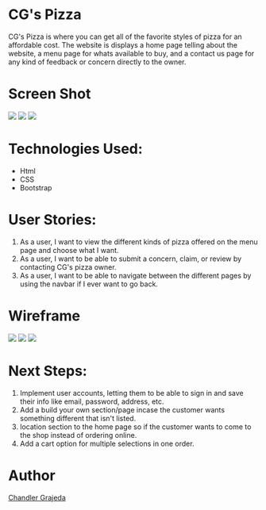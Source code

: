 # CG's Pizza

CG's Pizza is where you can get all of the favorite styles of pizza for an affordable cost. 
The website is displays a home page telling about the website, a menu page for whats available to buy, and a contact us page for any kind of feedback or concern directly to the owner.

# Screen Shot
<img src="./images/Screenshot-1.jpg">
<img src="./images/Screenshot-2.jpg">
<img src="./images/Screenshot-3.jpg">

    
# Technologies Used:
- Html
- CSS
- Bootstrap

# User Stories:

1. As a user, I want to view the different kinds of pizza offered on the menu page and choose what I want.
2. As a user, I want to be able to submit a concern, claim, or review by contacting CG's pizza owner.
3. As a user, I want to be able to navigate between the different pages by using the navbar if I ever want to go back.

# Wireframe
<img src="./images/WireFrame1.jpg">
<img src="./images/Wireframe-2_page-0001.jpg">
<img src="./images/Wireframe-3_page-0001.jpg">

# Next Steps:

1. Implement user accounts, letting them to be able to sign in and save their info like email, password, address, etc.
2. Add a build your own section/page incase the customer wants something different that isn't listed.
3. location section to the home page so if the customer wants to come to the shop instead of ordering online.
4. Add a cart option for multiple selections in one order.

# Author

[Chandler Grajeda](https://www.linkedin.com/in/chandler-grajeda-57289a292/)